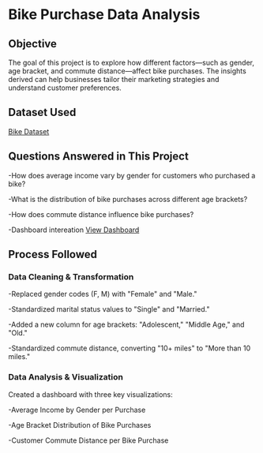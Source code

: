 
# Bike Purchase Data Analysis
## Objective
The goal of this project is to explore how different factors—such as gender, age bracket, and commute distance—affect bike purchases. The insights derived can help businesses tailor their marketing strategies and understand customer preferences.
## Dataset Used
<a href=https://github.com/IbrahimBidaahr/Data-Analyst-Dashboard-with-Excel/blob/main/Excel%20Project%20Dataset.xlsx>Bike Dataset</a>
## Questions Answered in This Project
-How does average income vary by gender for customers who purchased a bike?

-What is the distribution of bike purchases across different age brackets?

-How does commute distance influence bike purchases?

-Dashboard intereation <a href="https://github.com/IbrahimBidaahr/Data-Analyst-Dashboard-with-Excel/blob/main/dashboard.png"> View Dashboard </a>
## Process Followed
### Data Cleaning & Transformation
-Replaced gender codes (F, M) with "Female" and "Male."

-Standardized marital status values to "Single" and "Married."

-Added a new column for age brackets: "Adolescent," "Middle Age," and "Old."

-Standardized commute distance, converting "10+ miles" to "More than 10 miles."

### Data Analysis & Visualization
Created a dashboard with three key visualizations:

-Average Income by Gender per Purchase

-Age Bracket Distribution of Bike Purchases

-Customer Commute Distance per Bike Purchase

